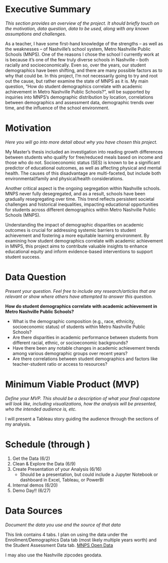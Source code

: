 # Executive Summary
*This section provides an overview of the project. It should briefly touch on the motivation, data question, data to be used, along with any known assumptions and challenges.*

As a teacher, I have some first-hand knowledge of the strengths – as well as the weaknesses – of Nashville’s school system, Metro Nashville Public Schools (MNPS). One of the reasons I chose the school I currently work at is because it’s one of the few truly diverse schools in Nashville – both racially and socioeconomically. Even so, over the years, our student demographics have been shifting, and there are many possible factors as to why that could be. In this project, I’m not necessarily going to try and root out the cause, but rather examine the state of MNPS as it is. My main question, “How do student demographics correlate with academic achievement in Metro Nashville Public Schools?”, will be supported by inquiries into MNPS’s demographic distribution by location, correlations between demographics and assessment data, demographic trends over time, and the influence of the school environment.

# Motivation
*Here you will go into more detail about why you have chosen this project.*

My Master’s thesis included an investigation into reading growth differences between students who qualify for free/reduced meals based on income and those who do not. Socioeconomic status (SES) is known to be a significant predictor of educational outcomes, as well as affecting physical and mental health. The causes of this disadvantage are multi-faceted, but include both environmental/family and physical/health considerations.

Another critical aspect is the ongoing segregation within Nashville schools. MNPS never fully desegregated, and as a result, schools have been gradually resegregating over time. This trend reflects persistent societal challenges and historical inequalities, impacting educational opportunities for students across different demographics within Metro Nashville Public Schools (MNPS).

Understanding the impact of demographic disparities on academic outcomes is crucial for addressing systemic barriers to student achievement and fostering a more equitable learning environment. By examining how student demographics correlate with academic achievement in MNPS, this project aims to contribute valuable insights to enhance educational equity and inform evidence-based interventions to support student success.

# Data Question
*Present your question. Feel free to include any research/articles that are relevant or show where others have attempted to answer this question.*

**How do student demographics correlate with academic achievement in Metro Nashville Public Schools?**

- What is the demographic composition (e.g., race, ethnicity, socioeconomic status) of students within Metro Nashville Public Schools?
- Are there disparities in academic performance between students from different racial, ethnic, or socioeconomic backgrounds?
- Have there been any notable changes in academic achievement trends among various demographic groups over recent years?
- Are there correlations between student demographics and factors like teacher-student ratio or access to resources?

# Minimum Viable Product (MVP)
*Define your MVP. This should be a description of what your final capstone will look like, including visualizations, how the analysis will be presented, who the intended audience is, etc.*

I will present a Tableau story guiding the audience through the sections of my analysis.

# Schedule (through <date of demo day>)
1. Get the Data (6/2)
2. Clean & Explore the Data (6/9)
3. Create Presentation of your Analysis (6/16)
   - Should be a presentation, but could include a Jupyter Notebook or dashboard in Excel, Tableau, or PowerBI
4. Internal demos (6/20)
5. Demo Day!! (6/27)

# Data Sources
*Document the data you use and the source of that data*

This link contains 4 tabs. I plan on using the data under the Enrollment/Demographics Data tab (most likely multiple years worth) and the Student Assessment Data tab. [MNPS Open Data](https://mnps.org/about/communications/opendata)

I may also use the Nashville zipcodes geodata.
